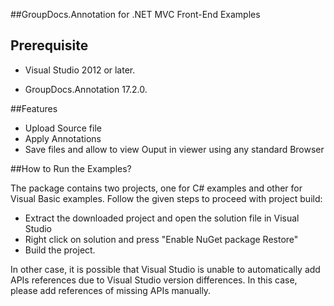 
##GroupDocs.Annotation for .NET MVC Front-End Examples


## Prerequisite

+ Visual Studio 2012 or later.

+ GroupDocs.Annotation 17.2.0.

##Features

+ Upload Source file
+ Apply Annotations
+ Save files and allow to view Ouput in viewer using any standard Browser


##How to Run the Examples?

The package contains two projects, one for C# examples and other for Visual Basic examples. Follow the given steps to proceed with project build:

* Extract the downloaded project and open the solution file in Visual Studio
* Right click on solution and press "Enable NuGet package Restore"
* Build the project.

In other case, it is possible that Visual Studio is unable to automatically add APIs references due to Visual Studio version differences. In this case, please add references of missing APIs manually.
